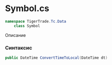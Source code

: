 
# Symbol.cs
```csharp
namespace TigerTrade.Tc.Data  
    class Symbol
```

Описание

### Синтаксис
```csharp
public DateTime ConvertTimeToLocal(DateTime dt)
```


                    
                    